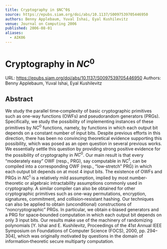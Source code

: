 ```yaml
---
title: Cryptography in $NC^0$
source: https://epubs.siam.org/doi/abs/10.1137/S0097539705446950
authors: Benny Applebaum, Yuval Ishai, Eyal Kushilevitz
venue: Journal on Computing 2006
published: 2006-08-01
aliases:
  - AIK06
---
```

# Cryptography in $NC^0$
URL: https://epubs.siam.org/doi/abs/10.1137/S0097539705446950
Authors: Benny Applebaum, Yuval Ishai, Eyal Kushilevitz
## Abstract
We study the parallel time‐complexity of basic cryptographic primitives such as one-way functions (OWFs) and pseudorandom generators (PRGs). Specifically, we study the possibility of implementing instances of these primitives by $NC^0$ functions, namely, by functions in which each output bit depends on a constant number of input bits. Despite previous efforts in this direction, there has been no convincing theoretical evidence supporting this possibility, which was posed as an open question in several previous works. We essentially settle this question by providing strong positive evidence for the possibility of cryptography in $NC^0$. Our main result is that every “moderately easy” OWF (resp., PRG), say computable in $NC^1$, can be compiled into a corresponding OWF (resp., “low‐stretch” PRG) in which each output bit depends on at most 4 input bits. The existence of OWFs and PRGs in $NC^1$ is a relatively mild assumption, implied by most number‐theoretic or algebraic intractability assumptions commonly used in cryptography. A similar compiler can also be obtained for other cryptographic primitives such as one-way permutations, encryption, signatures, commitment, and collision‐resistant hashing. Our techniques can also be applied to obtain (unconditional) constructions of “noncryptographic” PRGs. In particular, we obtain ε‐biased generators and a PRG for space‐bounded computation in which each output bit depends on only 3 input bits. Our results make use of the machinery of randomizing polynomials [Y. Ishai and E. Kushilevitz, Proceedings of the 41st Annual IEEE Symposium on Foundations of Computer Science (FOCS), 2000, pp. 294–304], which was originally motivated by questions in the domain of information‐theoretic secure multiparty computation.